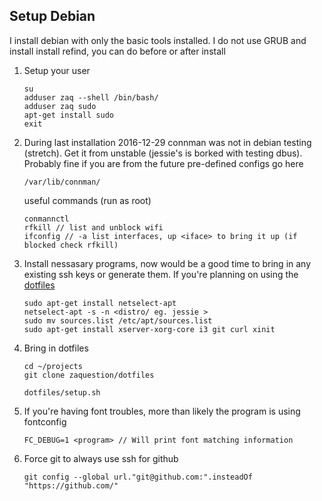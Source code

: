 Setup Debian
--
I install debian with only the basic tools installed. I do not use GRUB and install install refind, you can do before or after install

1. Setup your user
	```
	su
	adduser zaq --shell /bin/bash/
	adduser zaq sudo
	apt-get install sudo
	exit
	```
1. During last installation 2016-12-29 connman was not in debian testing (stretch). Get it from unstable (jessie's is borked with testing dbus). Probably fine if you are from the future
	pre-defined configs go here
	```
	/var/lib/connman/
	```
	useful commands (run as root)
	```
	conmannctl
	rfkill // list and unblock wifi
	ifconfig // -a list interfaces, up <iface> to bring it up (if blocked check rfkill)
	```

1. Install nessasary programs, now would be a good time to bring in any existing ssh keys or generate them. If you're planning on using the [dotfiles](https://github.com/zaqthefreshman/dotfiles)
	```
	sudo apt-get install netselect-apt
	netselect-apt -s -n <distro/ eg. jessie >
	sudo mv sources.list /etc/apt/sources.list
	sudo apt-get install xserver-xorg-core i3 git curl xinit
	```

1. Bring in dotfiles
	```
	cd ~/projects
	git clone zaquestion/dotfiles

	dotfiles/setup.sh
	```

1. If you're having font troubles, more than likely the program is using fontconfig
	```
	FC_DEBUG=1 <program> // Will print font matching information
	```

1. Force git to always use ssh for github
	```
	git config --global url."git@github.com:".insteadOf "https://github.com/"
	```
